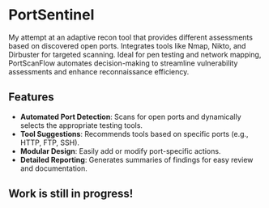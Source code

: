 # PortSentinel
My attempt at an adaptive recon tool that provides different assessments based on discovered open ports. Integrates tools like Nmap, Nikto, and Dirbuster for targeted scanning. Ideal for pen testing and network mapping, PortScanFlow automates decision-making to streamline vulnerability assessments and enhance reconnaissance efficiency.

## Features
- **Automated Port Detection**: Scans for open ports and dynamically selects the appropriate testing tools.
- **Tool Suggestions**: Recommends tools based on specific ports (e.g., HTTP, FTP, SSH).
- **Modular Design**: Easily add or modify port-specific actions.
- **Detailed Reporting**: Generates summaries of findings for easy review and documentation.

## Work is still in progress!
